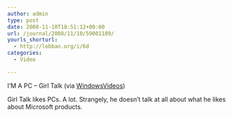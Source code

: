 ```yaml
---
author: admin
type: post
date: 2008-11-10T18:51:12+00:00
url: /journal/2008/11/10/59001189/
yourls_shorturl:
  - http://lobban.org/i/6d
categories:
  - Video

---
```

I&#8217;M A PC &#8211; Girl Talk (via [WindowsVideos][1])

Girl Talk likes PCs. A lot. Strangely, he doesn&#8217;t talk at all about what he likes about Microsoft products.

 [1]: http://youtube.com/user/WindowsVideos